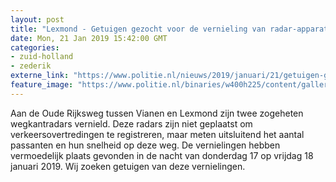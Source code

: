 ```yaml
---
layout: post
title: "Lexmond - Getuigen gezocht voor de vernieling van radar-apparatuur"
date: Mon, 21 Jan 2019 15:42:00 GMT
categories: 
- zuid-holland 
- zederik 
externe_link: "https://www.politie.nl/nieuws/2019/januari/21/getuigen-gezocht-voor-de-vernieling-van-radar-apparatuur.html"
feature_image: "https://www.politie.nl/binaries/w400h225/content/gallery/politie/nieuws/2019/januari/03-mn/wegkantradar.jpg"
---
```


Aan de Oude Rijksweg tussen Vianen en Lexmond zijn twee zogeheten wegkantradars vernield. Deze radars zijn niet geplaatst om verkeersovertredingen te registreren, maar meten uitsluitend het aantal passanten en hun snelheid op deze weg. De vernielingen hebben vermoedelijk plaats gevonden in de nacht van donderdag 17 op vrijdag 18 januari 2019. Wij zoeken getuigen van deze vernielingen.
